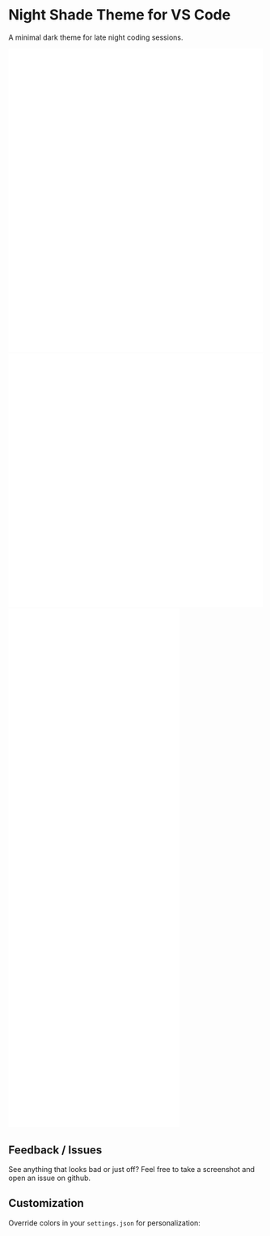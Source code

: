 # Night Shade Theme for VS Code

A minimal dark theme for late night coding sessions.

<img src="./snippet-ts.svg">

<img src="./snippet.ex.svg">

<img src="./snippet-rs.svg">

## Feedback / Issues

See anything that looks bad or just off? Feel free to take a screenshot and open an issue on github.

## Customization

Override colors in your `settings.json` for personalization:

